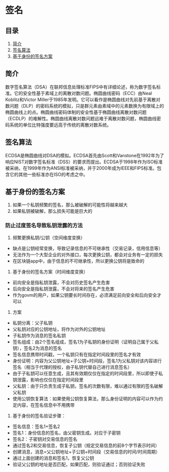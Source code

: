 # 签名

## 目录

1. [简介](#简介)
1. [签名算法](#签名算法)
1. [基于身份的签名方案](#基于身份的签名方案)

## 简介

数字签名算法（DSA）在联邦信息处理标准FIPS中有详细论述，称为数字签名标准。它的安全性基于素域上的离散对数问题。椭圆曲线密码（ECC）由Neal Koblitz和Victor Miller于1985年发明。它可以看作是椭圆曲线对先前基于离散对数问题（DLP）的密码系统的模拟，只是群元素由素域中的元素数换为有限域上的椭圆曲线上的点。椭圆曲线密码体制的安全性基于椭圆曲线离散对数问题（ECDLP）的难解性。椭圆曲线离散对数问题远难于离散对数问题，椭圆曲线密码系统的单位比特强度要远高于传统的离散对数系统。

## 签名算法

ECDSA是椭圆曲线对DSA的模拟。ECDSA首先由Scott和Vanstone在1992年为了响应NIST对数字签名标准（DSS）的要求而提出。ECDSA于1998年作为ISO标准被采纳，在1999年作为ANSI标准被采纳，并于2000年成为IEEE和FIPS标准。包含它的其他一些标准亦在ISO的考虑之中。

## 基于身份的签名方案

1. 如果一个私钥频繁的签名，那么被破解的可能性将越来越大
2. 如果私钥被破解，那么损失可能是巨大的

### 防止过度签名导致私钥泄露的方法

1. 频繁更换私钥/公钥（空间维度变换）

* 缺点是公钥经常变换，导致记录信息的不可继承性（交易记录，信用信息等）
* 无法作为一个大型企业的对外接口，每次更换公钥，都会对业务有一定的损失
* 在区块链app中，由于信息的不可继承性，所以更换公钥将是致命的

1. 基于身份的签名方案（时间维度变换）

* 前向安全是指私钥泄露，不会对历史签名产生危害
* 后向安全是指私钥泄露，不会对将来的签名产生危害
* 作为govm的用户，如果公钥要长时间存在，必须满足前向安全和后向安全才可以

1. 方案

* 私钥分离：父子私钥
* 父私钥对应的公钥地址，将作为对外的公钥地址
* 子私钥作为消息的签名私钥
* 签名组成：由2个签名组成，签名1为子私钥的身份证明（证明自己属于父私钥），签名2为消息的签名
* 签名信息携带时间戳，一个私钥只有在指定时间段里的签名才有效
* 身份证明：内容为父公钥地址+子公钥+时间段，签名1为父私钥对该内容进行签名（相当于代理的授权，由子私钥代替自己进行消息签名）
* 由于子私钥可以任意生成，且其有效期仅仅在指定的时间段里，所以即使子私钥泄露，影响也仅仅在指定时间段里
* 父私钥：由于只负责生成子私钥，签名的次数有限，难以通过有限的签名破解父私钥
* 使用公钥恢复算法：如果使用公钥恢复算法，那么身份证明的内容可以作为约定内容，在签名信息中不用携带

1. 基于身份的签名验证步骤：

* 签名信息：签名1+签名2
* 签名1：身份信息的签名，由父密钥生成。对应于子密钥
* 签名2：子密钥对交易信息的签名
* 通过签名2和交易信息，恢复子公钥（规定交易信息的前8个字节表示时间）
* 创建消息，消息=父公钥地址+子公钥+时间段（交易信息的时间/时间周期）
* 通过上面创建的消息和签名1，恢复父公钥
* 验证父公钥的地址是否匹配，如果匹配，则验证通过；否则验证失败
